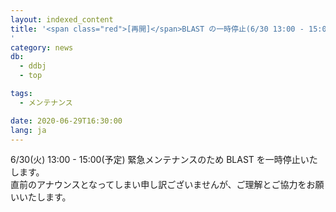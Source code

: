 ```yaml
---
layout: indexed_content
title: '<span class="red">[再開]</span>BLAST の一時停止(6/30 13:00 - 15:00) 
'
category: news
db:
  - ddbj
  - top

tags:
  - メンテナンス

date: 2020-06-29T16:30:00
lang: ja
---
```


<p>6/30(火) 13:00 - 15:00(予定) 緊急メンテナンスのため BLAST を一時停止いたします。<br>直前のアナウンスとなってしまい申し訳ございませんが、ご理解とご協力をお願いいたします。</p>
